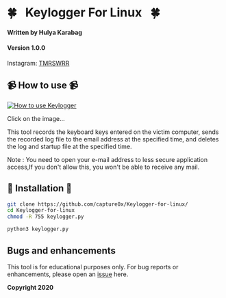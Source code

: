 # 🍀 &nbsp; Keylogger For Linux  &nbsp;  🍀

#### Written by Hulya Karabag 
#### Version 1.0.0


Instagram: [TMRSWRR](https://www.instagram.com/tmrswrr/)



## 📹 How to use 📹


[![How to use Keylogger](https://i.imgur.com/unRFrRS.png)](https://youtu.be/aPHOSzzZA_M)

Click on the image...

This tool records the keyboard keys entered on the victim computer, sends the recorded log file to the email address at the specified time, 
and deletes the log and startup file at the specified time.

Note : You need to open your e-mail address to less secure application access,If you don't allow this, you won't be able to receive any mail.



## 📀 Installation 📀


```bash
git clone https://github.com/capture0x/Keylogger-for-linux/
cd Keylogger-for-linux
chmod -R 755 keylogger.py
```

```bash
python3 keylogger.py

```




## Bugs and enhancements

This tool is for educational purposes only.
For bug reports or enhancements, please open an [issue](https://github.com/capture0x/mailExtractor/issues) here.

**Copyright 2020**
